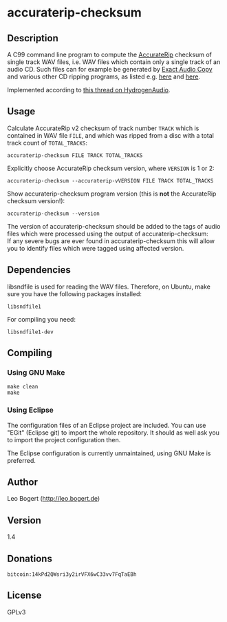 # accuraterip-checksum

## Description
A C99 command line program to compute the [AccurateRip](http://accuraterip.com/) checksum of single track WAV files, i.e. WAV files which contain only a single track of an audio CD.
Such files can for example be generated by [Exact Audio Copy](http://exactaudiocopy.de/) and various other CD ripping programs, as listed e.g. [here](http://accuraterip.com/software.htm) and [here](https://wiki.hydrogenaud.io/index.php?title=AccurateRip).

Implemented according to [this thread on HydrogenAudio](http://www.hydrogenaudio.org/forums/index.php?showtopic=97603).

## Usage
Calculate AccurateRip v2 checksum of track number ```TRACK``` which is contained in WAV file ```FILE```, and which was ripped from a disc with a total track count of ```TOTAL_TRACKS```:

	accuraterip-checksum FILE TRACK TOTAL_TRACKS

Explicitly choose AccurateRip checksum version, where ```VERSION``` is 1 or 2:

	accuraterip-checksum --accuraterip-vVERSION FILE TRACK TOTAL_TRACKS

Show accuraterip-checksum program version (this is **not** the AccurateRip checksum version!):

	accuraterip-checksum --version

The version of accuraterip-checksum should be added to the tags of audio files which were processed using the output of accuraterip-checksum:  
If any severe bugs are ever found in accuraterip-checksum this will allow you to identify files which were tagged using affected version.

## Dependencies
libsndfile is used for reading the WAV files.
Therefore, on Ubuntu, make sure you have the following packages installed:

	libsndfile1

For compiling you need:

	libsndfile1-dev

## Compiling

### Using GNU Make
```shell
make clean
make
```

### Using Eclipse
The configuration files of an Eclipse project are included.
You can use "EGit" (Eclipse git) to import the whole repository.
It should as well ask you to import the project configuration then.

The Eclipse configuration is currently unmaintained, using GNU Make is preferred.

## Author
Leo Bogert (http://leo.bogert.de)

## Version
1.4

## Donations
	bitcoin:14kPd2QWsri3y2irVFX6wC33vv7FqTaEBh

## License
GPLv3
